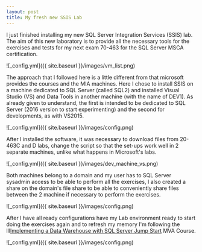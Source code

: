 ```yaml
---
layout: post
title: My fresh new SSIS Lab
---
```


I just finished installing my new SQL Server Integration Services (SSIS) lab. The aim of this new laboratory is to provide all the necessary tools for the exercises and tests for my next exam 70-463 for the SQL Server MSCA certification.

![_config.yml]({{ site.baseurl }}/images/vm_list.png)

The approach that I followed here is a little different from that microsoft provides the courses and the MIA machines. Here I chose to install SSIS on a machine dedicated to SQL Server (called SQL2) and installed Visual Studio (VS) and Data Tools in another machine (with the name of DEV1). As already given to understand, the first is intended to be dedicated to SQL Server (2016 version to start experimenting) and the second for developments, as with VS2015.

![_config.yml]({{ site.baseurl }}/images/config.png)

After I installed the software, it was necessary to download files from 20-463C and D labs, change the script so that the set-ups work well in 2 separate machines, unlike what happens in Microsoft's labs.

![_config.yml]({{ site.baseurl }}/images/dev_machine_vs.png)

Both machines belong to a domain and my user has to SQL Server sysadmin access to be able to perform all the exercises, I also created a share on the domain's file share to be able to conveniently share files between the 2 machine if necessary to perform the exercises.

![_config.yml]({{ site.baseurl }}/images/config.png)

After I have all ready configurations have my Lab environment ready to start doing the exercises again and to refresh my memory I'm following the  lll[Implementing a Data Warehouse with SQL Server Jump Start](https://mva.microsoft.com/en-US/training-courses/implementing-a-data-warehouse-with-sql-server-jump-start-8257) MVA Course.

![_config.yml]({{ site.baseurl }}/images/config.png)